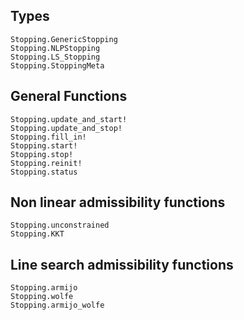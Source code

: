 ## Types
```@docs
Stopping.GenericStopping
Stopping.NLPStopping
Stopping.LS_Stopping
Stopping.StoppingMeta
```

## General Functions
```@docs
Stopping.update_and_start!
Stopping.update_and_stop!
Stopping.fill_in!
Stopping.start!
Stopping.stop!
Stopping.reinit!
Stopping.status
```

## Non linear admissibility functions
```@docs
Stopping.unconstrained
Stopping.KKT
```

## Line search admissibility functions
```@docs
Stopping.armijo
Stopping.wolfe
Stopping.armijo_wolfe
```
